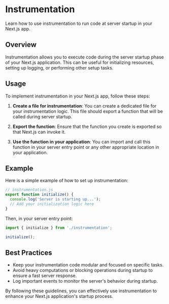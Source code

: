 # Instrumentation

Learn how to use instrumentation to run code at server startup in your Next.js app.

## Overview

Instrumentation allows you to execute code during the server startup phase of your Next.js application. This can be useful for initializing resources, setting up logging, or performing other setup tasks.

## Usage

To implement instrumentation in your Next.js app, follow these steps:

1. **Create a file for instrumentation**: You can create a dedicated file for your instrumentation logic. This file should export a function that will be called during server startup.

2. **Export the function**: Ensure that the function you create is exported so that Next.js can invoke it.

3. **Use the function in your application**: You can import and call this function in your server entry point or any other appropriate location in your application.

## Example

Here is a simple example of how to set up instrumentation:

```javascript
// instrumentation.js
export function initialize() {
  console.log('Server is starting up...');
  // Add your initialization logic here
}
```

Then, in your server entry point:

```javascript
import { initialize } from './instrumentation';

initialize();
```

## Best Practices

- Keep your instrumentation code modular and focused on specific tasks.
- Avoid heavy computations or blocking operations during startup to ensure a fast server response.
- Log important events to monitor the server's behavior during startup.

By following these guidelines, you can effectively use instrumentation to enhance your Next.js application's startup process.